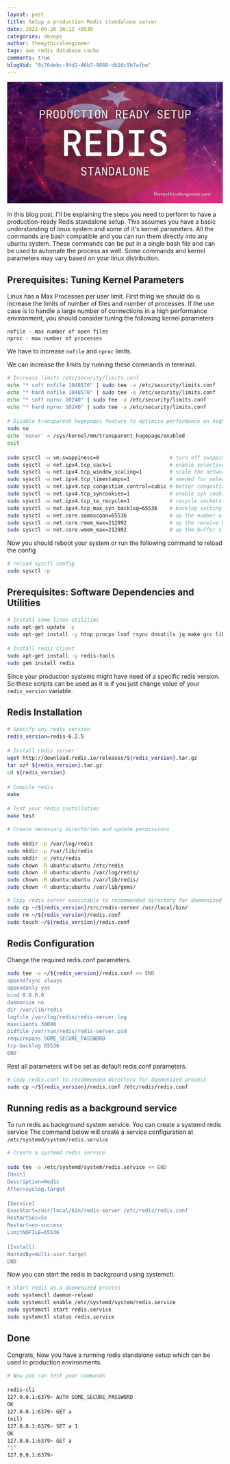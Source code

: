```yaml
---
layout: post
title: Setup a production Redis standalone server
date: 2021-09-26 16:12 +0530
categories: devops
author: themythicalengineer
tags: aws redis database cache
comments: true
blogUid: "8c76debc-9fd2-46b7-9868-db16c9b7afbe"
---
```

![redis-standalone-banner](/assets/images/setup-production-redis-standalone/production-ready-redis-standalone.webp)

In this blog post, I'll be explaining the steps you need to perform to have a production-ready Redis standalone setup.
This assumes you have a basic understanding of linux system and some of it's kernel parameters.
All the commands are bash compatible and you can run them directly into any ubuntu system.
These commands can be put in a single bash file and can be used to automate the process as well.
Some commands and kernel parameters may vary based on your linux distribution.


## Prerequisites: Tuning Kernel Parameters

Linux has a Max Processes per user limit. First thing we should do is increase the limits of number of files and number of processes. If the use case is to handle a large number of connections in a high performance environment, you should consider tuning the following kernel parameters

```
nofile - max number of open files
nproc - max number of processes
```

We have to increase `nofile` and `nproc` limits.

We can increase the limits by running these commands in terminal.
```bash
# Increase limits /etc/security/limits.conf 
echo "* soft nofile 1048576" | sudo tee -a /etc/security/limits.conf
echo "* hard nofile 1048576" | sudo tee -a /etc/security/limits.conf
echo "* soft nproc 10240" | sudo tee -a /etc/security/limits.conf
echo "* hard nproc 10240" | sudo tee -a /etc/security/limits.conf

# Disable transparent hugepages feature to optimize performance on high load
sudo su
echo 'never' > /sys/kernel/mm/transparent_hugepage/enabled
exit

sudo sysctl -w vm.swappiness=0                       # turn off swapping
sudo sysctl -w net.ipv4.tcp_sack=1                   # enable selective acknowledgements
sudo sysctl -w net.ipv4.tcp_window_scaling=1         # scale the network window
sudo sysctl -w net.ipv4.tcp_timestamps=1             # needed for selective acknowledgements
sudo sysctl -w net.ipv4.tcp_congestion_control=cubic # better congestion algorithm
sudo sysctl -w net.ipv4.tcp_syncookies=1             # enable syn cookies
sudo sysctl -w net.ipv4.tcp_tw_recycle=1             # recycle sockets quickly
sudo sysctl -w net.ipv4.tcp_max_syn_backlog=65536    # backlog setting
sudo sysctl -w net.core.somaxconn=65536              # up the number of connections per port
sudo sysctl -w net.core.rmem_max=212992              # up the receive buffer size
sudo sysctl -w net.core.wmem_max=212992              # up the buffer size for all connections

```

Now you should reboot your system or run the following command to reload the config
```bash
# reload sysctl config
sudo sysctl -p
```

## Prerequisites: Software Dependencies and Utilities

```bash
# Install some linux utilities
sudo apt-get update -y
sudo apt-get install -y htop procps lsof rsync dnsutils jq make gcc libc6-dev tcl ruby ruby-dev net-tools

# Install redis client
sudo apt-get install -y redis-tools
sudo gem install redis
```

Since your production systems might have need of a specific redis version. So these scripts can be used as it is if you just change value of your `redis_version` variable.

## Redis Installation

```bash
# Specify any redis version
redis_version=redis-6.2.5

# Install redis server
wget http://download.redis.io/releases/${redis_version}.tar.gz
tar xzf ${redis_version}.tar.gz
cd ${redis_version}

# Compile redis
make

# Test your redis installation
make test
```

```bash
# Create necessary directories and update permissions

sudo mkdir -p /var/log/redis
sudo mkdir -p /var/lib/redis
sudo mkdir -p /etc/redis
sudo chown -R ubuntu:ubuntu /etc/redis
sudo chown -R ubuntu:ubuntu /var/log/redis/
sudo chown -R ubuntu:ubuntu /var/lib/redis/
sudo chown -R ubuntu:ubuntu /var/lib/gems/
```

```bash
# Copy redis server executable to recommended directory for daemonized process
sudo cp ~/${redis_version}/src/redis-server /usr/local/bin/
sudo rm ~/${redis_version}/redis.conf
sudo touch ~/${redis_version}/redis.conf
```

## Redis Configuration

Change the required redis.conf parameters.

```bash
sudo tee -a ~/${redis_version}/redis.conf << END
appendfsync always
appendonly yes
bind 0.0.0.0
daemonize no
dir /var/lib/redis
logfile /var/log/redis/redis-server.log
maxclients 30000
pidfile /var/run/redis/redis-server.pid
requirepass SOME_SECURE_PASSWORD
tcp-backlog 65536
END
```

Rest all parameters will be set as default redis.conf parameters.

```bash
# Copy redis.conf to recommended directory for daemonized process
sudo cp ~/${redis_version}/redis.conf /etc/redis/redis.conf
```

## Running redis as a background service

To run redis as background system service. You can create a systemd redis service
The command below will create a service configuration at `/etc/systemd/system/redis.service`

```bash
# Create a systemd redis service

sudo tee -a /etc/systemd/system/redis.service << END
[Unit]
Description=Redis
After=syslog.target

[Service]
ExecStart=/usr/local/bin/redis-server /etc/redis/redis.conf
RestartSec=5s
Restart=on-success
LimitNOFILE=65536

[Install]
WantedBy=multi-user.target
END
```

Now you can start the redis in background using systemctl.
```bash
# Start redis as a daemonized process
sudo systemctl daemon-reload
sudo systemctl enable /etc/systemd/system/redis.service
sudo systemctl start redis.service
sudo systemctl status redis.service
```

## Done

Congrats, Now you have a running redis standalone setup which can be used in production environments.
```bash
# Now you can test your commands

redis-cli
127.0.0.1:6379> AUTH SOME_SECURE_PASSWORD
OK
127.0.0.1:6379> GET a
(nil)
127.0.0.1:6379> SET a 1
OK
127.0.0.1:6379> GET a
"1"
127.0.0.1:6379>
```